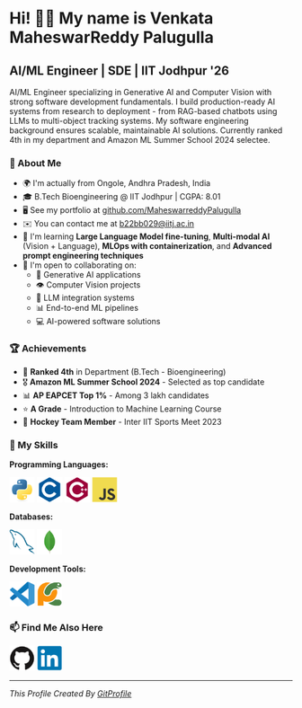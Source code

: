 # Hi! 👋🏻 My name is Venkata MaheswarReddy Palugulla

## AI/ML Engineer | SDE | IIT Jodhpur '26

AI/ML Engineer specializing in Generative AI and Computer Vision with strong software development fundamentals. I build production-ready AI systems from research to deployment - from RAG-based chatbots using LLMs to multi-object tracking systems. My software engineering background ensures scalable, maintainable AI solutions. Currently ranked 4th in my department and Amazon ML Summer School 2024 selectee.

### 🚀 About Me

* 🌍 I'm actually from Ongole, Andhra Pradesh, India
* 🎓 B.Tech Bioengineering @ IIT Jodhpur | CGPA: 8.01
* 🖥️ See my portfolio at [github.com/MaheswarreddyPalugulla](https://github.com/MaheswarreddyPalugulla)
* ✉️ You can contact me at [b22bb029@iitj.ac.in](mailto:b22bb029@iitj.ac.in)
* 🧠 I'm learning **Large Language Model fine-tuning**, **Multi-modal AI** (Vision + Language), **MLOps with containerization**, and **Advanced prompt engineering techniques**
* 🤝 I'm open to collaborating on:
  - 🤖 Generative AI applications
  - 👁️ Computer Vision projects 
  - 🔗 LLM integration systems
  - 📊 End-to-end ML pipelines
  - 💻 AI-powered software solutions

### 🏆 Achievements

* 🥇 **Ranked 4th** in Department (B.Tech - Bioengineering)
* 🎖️ **Amazon ML Summer School 2024** - Selected as top candidate
* 📊 **AP EAPCET Top 1%** - Among 3 lakh candidates
* ⭐ **A Grade** - Introduction to Machine Learning Course
* 🏒 **Hockey Team Member** - Inter IIT Sports Meet 2023

### 🔧 My Skills

**Programming Languages:**
<p align="left">
<a href="https://www.python.org/" target="_blank" rel="noreferrer"><img src="https://raw.githubusercontent.com/RoniJackVituli/gitprofile/main/src/helpers/icons/programming/python-color.svg" alt="Python" width="45px" height="45px"/></a>
<a href="https://docs.microsoft.com/en-us/cpp/?view=msvc-170" target="_blank" rel="noreferrer"><img src="https://raw.githubusercontent.com/RoniJackVituli/gitprofile/main/src/helpers/icons/programming/c-color.svg" alt="C" width="45px" height="45px"/></a>
<a href="https://docs.microsoft.com/en-us/cpp/?view=msvc-170" target="_blank" rel="noreferrer"><img src="https://raw.githubusercontent.com/RoniJackVituli/gitprofile/main/src/helpers/icons/programming/cplusplus-color.svg" alt="C++" width="45px" height="45px"/></a>
<a href="https://developer.mozilla.org/en-US/docs/Web/JavaScript" target="_blank" rel="noreferrer"><img src="https://raw.githubusercontent.com/RoniJackVituli/gitprofile/main/src/helpers/icons/programming/javascript-color.svg" alt="JavaScript" width="45px" height="45px"/></a>
</p>

**Databases:**
<p align="left">
<a href="https://www.mysql.com/" target="_blank" rel="noreferrer"><img src="https://raw.githubusercontent.com/RoniJackVituli/gitprofile/main/src/helpers/icons/programming/mysql-color.svg" alt="MySQL" width="45px" height="45px"/></a>
<a href="https://mongodb.com/" target="_blank" rel="noreferrer"><img src="https://raw.githubusercontent.com/RoniJackVituli/gitprofile/main/src/helpers/icons/programming/mongodb-color.svg" alt="MongoDB" width="45px" height="45px"/></a>
</p>

**Development Tools:**
<p align="left">
<a href="https://code.visualstudio.com/docs" target="_blank" rel="noreferrer"><img src="https://raw.githubusercontent.com/RoniJackVituli/gitprofile/main/src/helpers/icons/ide/vscode-color.svg" alt="VS Code" width="45px" height="45px"/></a>
<a href="https://www.jetbrains.com/pycharm/" target="_blank" rel="noreferrer"><img src="https://raw.githubusercontent.com/RoniJackVituli/gitprofile/main/src/helpers/icons/ide/pycharm-color.svg" alt="PyCharm" width="45px" height="45px"/></a>
</p>

### 📫 Find Me Also Here

<p align="left">
<a href="https://www.github.com/MaheswarreddyPalugulla" target="_blank" rel="noreferrer"><img src="https://raw.githubusercontent.com/RoniJackVituli/gitprofile/main/src/helpers/icons/socials/github.svg" width="45px" height="45px" /></a>
<a href="https://www.linkedin.com/in/maheswarreddy-palugulla-b76b28268/" target="_blank" rel="noreferrer"><img src="https://raw.githubusercontent.com/RoniJackVituli/gitprofile/main/src/helpers/icons/socials/linkedin.svg" width="45px" height="45px" /></a>
</p>

---
*This Profile Created By [GitProfile](https://profilegit.netlify.app/)*
